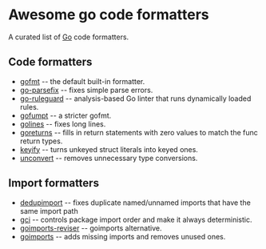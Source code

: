 # Awesome go code formatters

A curated list of [Go](https://golang.org/) code formatters.

## Code formatters

* [gofmt](https://golang.org/cmd/gofmt/) -- the default built-in formatter.
* [go-parsefix](https://github.com/quasilyte/go-parsefix) -- fixes simple parse errors.
* [go-ruleguard](https://github.com/quasilyte/go-ruleguard) -- analysis-based Go linter that runs dynamically loaded rules.
* [gofumpt](https://github.com/mvdan/gofumpt) -- a stricter gofmt.
* [golines](https://github.com/segmentio/golines) -- fixes long lines.
* [goreturns](https://github.com/sqs/goreturns) -- fills in return statements with zero values to match the func return types.
* [keyify](https://github.com/dominikh/go-tools/tree/master/cmd/keyify) -- turns unkeyed struct literals into keyed ones.
* [unconvert](https://github.com/mdempsky/unconvert) -- removes unnecessary type conversions.

## Import formatters

* [dedupimport](https://github.com/nishanths/dedupimport) -- fixes duplicate named/unnamed imports that have the same import path
* [gci](https://github.com/daixiang0/gci) -- controls package import order and make it always deterministic.
* [goimports-reviser](https://github.com/incu6us/goimports-reviser) -- goimports alternative.
* [goimports](https://pkg.go.dev/golang.org/x/tools/cmd/goimports) -- adds missing imports and removes unused ones.
